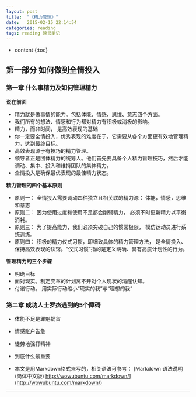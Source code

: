 ```yaml
---
layout: post
title:  "《精力管理》"
date:   2015-02-15 22:14:54
categories: reading
tags: reading 读书笔记
---
```


* content
{:toc}



## 第一部分 如何做到全情投入

### 第一章 什么事精力及如何管理精力

**说在前面**

* 精力就是做事情的能力。包括体能、情感、思维、意志四个方面。
* 我们所有的想法、情感和行为都对精力有积极或消极的影响。
* 精力，而非时间， 是高效表现的基础
* 你一定要全情投入，优秀表现的难度在于，它需要从各个方面更有效地管理精力，达到最终目标。
* 高效表现源于有技巧的精力管理。 
* 领导者正是团体精力的统筹人。他们首先要具备个人精力管理技巧，然后才能调动、集中、投入和维持团队的集体精力。 
* 全情投入是确保最优表现的最佳精力状态。

**精力管理的四个基本原则**

* 原则一： 全情投入需要调动四种独立且相关联的精力源： 体能，情感，思维和意志
* 原则二： 因为使用过度和使用不足都会削弱精力， 必须不时更新精力以平衡消耗。
* 原则三： 为了提高能力，我们必须突破自己的惯常极限， 模仿运动员进行系统训练。
* 原则四： 积极的精力仪式习惯，即细致具体的精力管理方法， 是全情投入、保持高效表现的诀窍。“仪式习惯”指的是定义明确、具有高度计划性的行为。

**管理精力的三个步骤**

* 明确目标
* 面对现实。制定变革的计划离不开对个人现状的清醒认知。
* 付诸行动。 用实际行动缩小“现实的我”与“理想的我”

### 第二章 成功人士罗杰遇到的5个障碍

* 体能不足是罪魁祸首
* 情感账户告急
* 徒劳地强打精神
* 到底什么最重要





*  本文是用Markdown格式来写的，相关语法可参考： [Markdown 语法说明 (简体中文版) http://wowubuntu.com/markdown/](http://wowubuntu.com/markdown/)  

---
